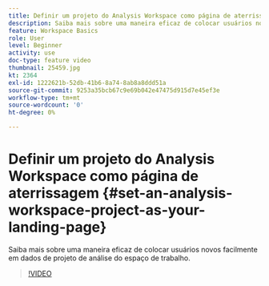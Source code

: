 ```yaml
---
title: Definir um projeto do Analysis Workspace como página de aterrissagem
description: Saiba mais sobre uma maneira eficaz de colocar usuários novos facilmente em dados de projeto de análise do espaço de trabalho
feature: Workspace Basics
role: User
level: Beginner
activity: use
doc-type: feature video
thumbnail: 25459.jpg
kt: 2364
exl-id: 1222621b-52db-41b6-8a74-8ab8a8ddd51a
source-git-commit: 9253a35bcb67c9e69b042e47475d915d7e45ef3e
workflow-type: tm+mt
source-wordcount: '0'
ht-degree: 0%

---
```


# Definir um projeto do Analysis Workspace como página de aterrissagem {#set-an-analysis-workspace-project-as-your-landing-page}

Saiba mais sobre uma maneira eficaz de colocar usuários novos facilmente em dados de projeto de análise do espaço de trabalho.

>[!VIDEO](https://video.tv.adobe.com/v/25459/?quality=12)
